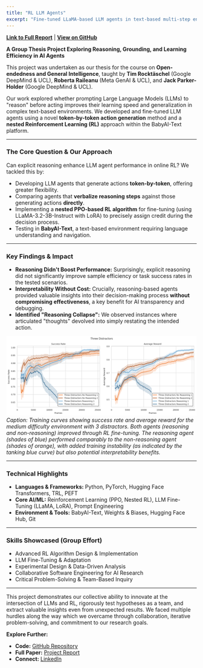 ```yaml
---
title: "RL LLM Agents"
excerpt: "Fine-tuned LLaMA-based LLM agents in text-based multi-step environments. Explored the impact of reasoning on learning efficiency and generalization."
---
```


**[Link to Full Report](https://github.com/pavanpreet-gandhi/rl-llm/blob/main/report/acl-ijcnlp2021-templates/acl2021.pdf)** | **[View on GitHub](https://github.com/pavanpreet-gandhi/rl-llm)**

**A Group Thesis Project Exploring Reasoning, Grounding, and Learning Efficiency in AI Agents**

This project was undertaken as our thesis for the course on **Open-endedness and General Intelligence**, taught by **Tim Rocktäschel** (Google DeepMind & UCL), **Roberta Raileanu** (Meta GenAI & UCL), and **Jack Parker-Holder** (Google DeepMind & UCL).

Our work explored whether prompting Large Language Models (LLMs) to "reason" before acting improves their learning speed and generalization in complex text-based environments. We developed and fine-tuned LLM agents using a novel **token-by-token action generation** method and a **nested Reinforcement Learning (RL)** approach within the BabyAI-Text platform.

---

### The Core Question & Our Approach

Can explicit reasoning enhance LLM agent performance in online RL? We tackled this by:

* Developing LLM agents that generate actions **token-by-token**, offering greater flexibility.
* Comparing agents that **verbalize reasoning steps** against those generating actions **directly**.
* Implementing a **nested PPO-based RL algorithm** for fine-tuning (using LLaMA-3.2-3B-Instruct with LoRA) to precisely assign credit during the decision process.
* Testing in **BabyAI-Text**, a text-based environment requiring language understanding and navigation.

---

### Key Findings & Impact

* **Reasoning Didn't Boost Performance:** Surprisingly, explicit reasoning did not significantly improve sample efficiency or task success rates in the tested scenarios.
* **Interpretability Without Cost:** Crucially, reasoning-based agents provided valuable insights into their decision-making process **without compromising effectiveness**, a key benefit for AI transparency and debugging.
* **Identified "Reasoning Collapse":** We observed instances where articulated "thoughts" devolved into simply restating the intended action.

![Training curves for 3-distractor environment](/images/rl-llm-image.png)
*Caption: Training curves showing success rate and average reward for the medium difficulty environment with 3 distractors. Both agents (reasoning and non-reasoning) improved through RL fine-tuning. The reasoning agent (shades of blue) performed comparably to the non-reasoning agent (shades of orange), with added training instability (as indicated by the tanking blue curve) but also potential interpretability benefits.*

---

### Technical Highlights

* **Languages & Frameworks:** Python, PyTorch, Hugging Face Transformers, TRL, PEFT
* **Core AI/ML:** Reinforcement Learning (PPO, Nested RL), LLM Fine-Tuning (LLaMA, LoRA), Prompt Engineering
* **Environment & Tools:** BabyAI-Text, Weights & Biases, Hugging Face Hub, Git

---

### Skills Showcased (Group Effort)

* Advanced RL Algorithm Design & Implementation
* LLM Fine-Tuning & Adaptation
* Experimental Design & Data-Driven Analysis
* Collaborative Software Engineering for AI Research
* Critical Problem-Solving & Team-Based Inquiry

---

This project demonstrates our collective ability to innovate at the intersection of LLMs and RL, rigorously test hypotheses as a team, and extract valuable insights even from unexpected results. We faced multiple hurdles along the way which we overcame through collaboration, iterative problem-solving, and commitment to our research goals.

**Explore Further:**

* **Code:** [GitHub Repository](https://github.com/pavanpreet-gandhi/rl-llm)
* **Full Paper:** [Project Report](https://github.com/pavanpreet-gandhi/rl-llm/blob/main/report/acl-ijcnlp2021-templates/acl2021.pdf)
* **Connect:** [LinkedIn](https://www.linkedin.com/in/pavanpreet-gandhi/)